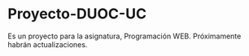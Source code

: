 # Proyecto-DUOC-UC
Es un proyecto para la asignatura, Programación WEB. Próximamente habrán actualizaciones.
